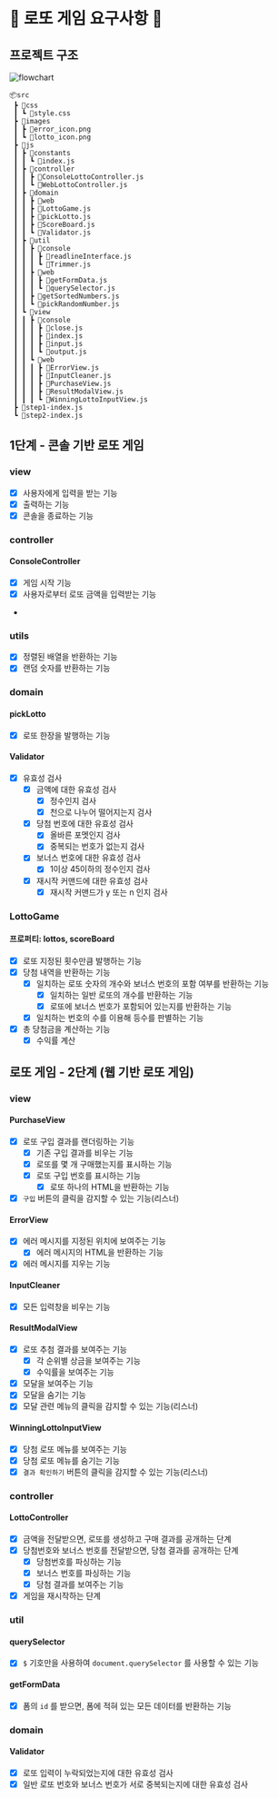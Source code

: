 # 🎱 로또 게임 요구사항 🎱

## 프로젝트 구조

![flowchart](https://user-images.githubusercontent.com/87642422/220621070-70127e9d-b31c-4745-9eb5-7477b5d770cf.png)

```
📦src
 ┣ 📂css
 ┃ ┗ 📜style.css
 ┣ 📂images
 ┃ ┣ 📜error_icon.png
 ┃ ┗ 📜lotto_icon.png
 ┣ 📂js
 ┃ ┣ 📂constants
 ┃ ┃ ┗ 📜index.js
 ┃ ┣ 📂controller
 ┃ ┃ ┣ 📜ConsoleLottoController.js
 ┃ ┃ ┗ 📜WebLottoController.js
 ┃ ┣ 📂domain
 ┃ ┃ ┣ 📂web
 ┃ ┃ ┣ 📜LottoGame.js
 ┃ ┃ ┣ 📜pickLotto.js
 ┃ ┃ ┣ 📜ScoreBoard.js
 ┃ ┃ ┗ 📜Validator.js
 ┃ ┣ 📂util
 ┃ ┃ ┣ 📂console
 ┃ ┃ ┃ ┣ 📜readlineInterface.js
 ┃ ┃ ┃ ┗ 📜Trimmer.js
 ┃ ┃ ┣ 📂web
 ┃ ┃ ┃ ┣ 📜getFormData.js
 ┃ ┃ ┃ ┗ 📜querySelector.js
 ┃ ┃ ┣ 📜getSortedNumbers.js
 ┃ ┃ ┗ 📜pickRandomNumber.js
 ┃ ┗ 📂view
 ┃ ┃ ┣ 📂console
 ┃ ┃ ┃ ┣ 📜close.js
 ┃ ┃ ┃ ┣ 📜index.js
 ┃ ┃ ┃ ┣ 📜input.js
 ┃ ┃ ┃ ┗ 📜output.js
 ┃ ┃ ┗ 📂web
 ┃ ┃ ┃ ┣ 📜ErrorView.js
 ┃ ┃ ┃ ┣ 📜InputCleaner.js
 ┃ ┃ ┃ ┣ 📜PurchaseView.js
 ┃ ┃ ┃ ┣ 📜ResultModalView.js
 ┃ ┃ ┃ ┗ 📜WinningLottoInputView.js
 ┣ 📜step1-index.js
 ┗ 📜step2-index.js
```

## 1단계 - 콘솔 기반 로또 게임

### view

- [x] 사용자에게 입력을 받는 기능
- [x] 출력하는 기능
- [x] 콘솔을 종료하는 기능

### controller

#### ConsoleController

- [x] 게임 시작 기능
- [x] 사용자로부터 로또 금액을 입력받는 기능
-

### utils

- [x] 정렬된 배열을 반환하는 기능
- [x] 랜덤 숫자를 반환하는 기능

### domain

#### pickLotto

- [x] 로또 한장을 발행하는 기능

#### Validator

- [x] 유효성 검사
  - [x] 금액에 대한 유효성 검사
    - [x] 정수인지 검사
    - [x] 천으로 나누어 떨어지는지 검사
  - [x] 당첨 번호에 대한 유효성 검사
    - [x] 올바른 포멧인지 검사
    - [x] 중복되는 번호가 없는지 검사
  - [x] 보너스 번호에 대한 유효성 검사
    - [x] 1이상 45이하의 정수인지 검사
  - [x] 재시작 커맨드에 대한 유효성 검사
    - [x] 재시작 커맨드가 y 또는 n 인지 검사

### LottoGame

#### 프로퍼티: lottos, scoreBoard

- [x] 로또 지정된 횟수만큼 발행하는 기능
- [x] 당첨 내역을 반환하는 기능
  - [x] 일치하는 로또 숫자의 개수와 보너스 번호의 포함 여부를 반환하는 기능
    - [x] 일치하는 일반 로또의 개수를 반환하는 기능
    - [x] 로또에 보너스 번호가 포함되어 있는지를 반환하는 기능
  - [x] 일치하는 번호의 수를 이용해 등수를 판별하는 기능
- [x] 총 당첨금을 계산하는 기능
  - [x] 수익률 계산

## 로또 게임 - 2단계 (웹 기반 로또 게임)

### view

#### PurchaseView

- [x] 로또 구입 결과를 랜더링하는 기능
  - [x] 기존 구입 결과를 비우는 기능
  - [x] 로또를 몇 개 구매했는지를 표시하는 기능
  - [x] 로또 구입 번호를 표시하는 기능
    - [x] 로또 하나의 HTML을 반환하는 기능
- [x] `구입` 버튼의 클릭을 감지할 수 있는 기능(리스너)

#### ErrorView

- [x] 에러 메시지를 지정된 위치에 보여주는 기능
  - [x] 에러 메시지의 HTML을 반환하는 기능
- [x] 에러 메시지를 지우는 기능

#### InputCleaner

- [x] 모든 입력창을 비우는 기능

#### ResultModalView

- [x] 로또 추첨 결과를 보여주는 기능
  - [x] 각 순위별 상금을 보여주는 기능
  - [x] 수익률을 보여주는 기능
- [x] 모달을 보여주는 기능
- [x] 모달을 숨기는 기능
- [x] 모달 관련 메뉴의 클릭을 감지할 수 있는 기능(리스너)

#### WinningLottoInputView

- [x] 당첨 로또 메뉴를 보여주는 기능
- [x] 당첨 로또 메뉴를 숨기는 기능
- [x] `결과 확인하기` 버튼의 클릭을 감지할 수 있는 기능(리스너)

### controller

#### LottoController

- [x] 금액을 전달받으면, 로또를 생성하고 구매 결과를 공개하는 단계
- [x] 당첨번호와 보너스 번호를 전달받으면, 당첨 결과를 공개하는 단계
  - [x] 당첨번호를 파싱하는 기능
  - [x] 보너스 번호를 파싱하는 기능
  - [x] 당첨 결과를 보여주는 기능
- [x] 게임을 재시작하는 단계

### util

#### querySelector

- [x] `$` 기호만을 사용하여 `document.querySelector` 를 사용할 수 있는 기능

#### getFormData

- [x] 폼의 `id` 를 받으면, 폼에 적혀 있는 모든 데이터를 반환하는 기능

### domain

#### Validator

- [x] 로또 입력이 누락되었는지에 대한 유효성 검사
- [x] 일반 로또 번호와 보너스 번호가 서로 중복되는지에 대한 유효성 검사
